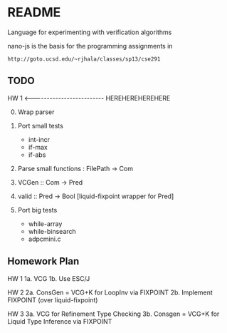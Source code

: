 README
=======

Language for experimenting with verification algorithms

nano-js is the basis for the programming assignments in 

    http://goto.ucsd.edu/~rjhala/classes/sp13/cse291

TODO
----

HW 1            <------------------------- HEREHEREHEREHERE

0. Wrap parser

1. Port small tests 
    - int-incr
    - if-max
    - if-abs
    
2. Parse small functions : FilePath -> Com

3. VCGen :: Com -> Pred

4. valid :: Pred -> Bool [liquid-fixpoint wrapper for Pred]

5. Port big tests

    - while-array
    - while-binsearch
    - adpcmini.c

Homework Plan
-------------

HW 1
1a. VCG 
1b. Use ESC/J

HW 2
2a. ConsGen = VCG+K for LoopInv via FIXPOINT
2b. Implement FIXPOINT (over liquid-fixpoint)

HW 3
3a. VCG for Refinement Type Checking
3b. Consgen = VCG+K for Liquid Type Inference via FIXPOINT
